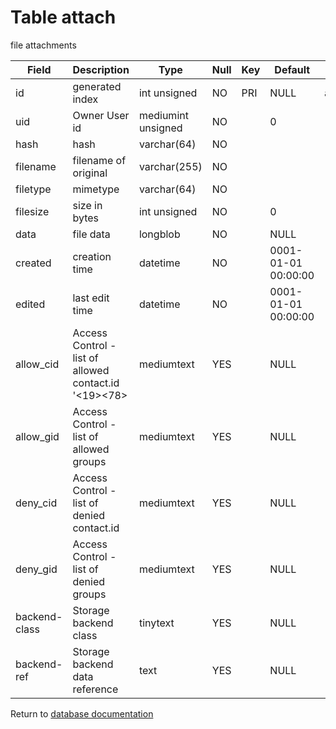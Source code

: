 Table attach
===========
file attachments

| Field         | Description                                           | Type               | Null | Key | Default             | Extra          |    
| ------------- | ----------------------------------------------------- | ------------------ | ---- | --- | ------------------- | -------------- |    
| id            | generated index                                       | int unsigned       | NO   | PRI | NULL                | auto_increment |    
| uid           | Owner User id                                         | mediumint unsigned | NO   |     | 0                   |                |    
| hash          | hash                                                  | varchar(64)        | NO   |     |                     |                |    
| filename      | filename of original                                  | varchar(255)       | NO   |     |                     |                |    
| filetype      | mimetype                                              | varchar(64)        | NO   |     |                     |                |    
| filesize      | size in bytes                                         | int unsigned       | NO   |     | 0                   |                |    
| data          | file data                                             | longblob           | NO   |     | NULL                |                |    
| created       | creation time                                         | datetime           | NO   |     | 0001-01-01 00:00:00 |                |    
| edited        | last edit time                                        | datetime           | NO   |     | 0001-01-01 00:00:00 |                |    
| allow_cid     | Access Control - list of allowed contact.id &#039;&lt;19&gt;&lt;78&gt; | mediumtext         | YES  |     | NULL                |                |    
| allow_gid     | Access Control - list of allowed groups               | mediumtext         | YES  |     | NULL                |                |    
| deny_cid      | Access Control - list of denied contact.id            | mediumtext         | YES  |     | NULL                |                |    
| deny_gid      | Access Control - list of denied groups                | mediumtext         | YES  |     | NULL                |                |    
| backend-class | Storage backend class                                 | tinytext           | YES  |     | NULL                |                |    
| backend-ref   | Storage backend data reference                        | text               | YES  |     | NULL                |                |    

Return to [database documentation](help/database)
